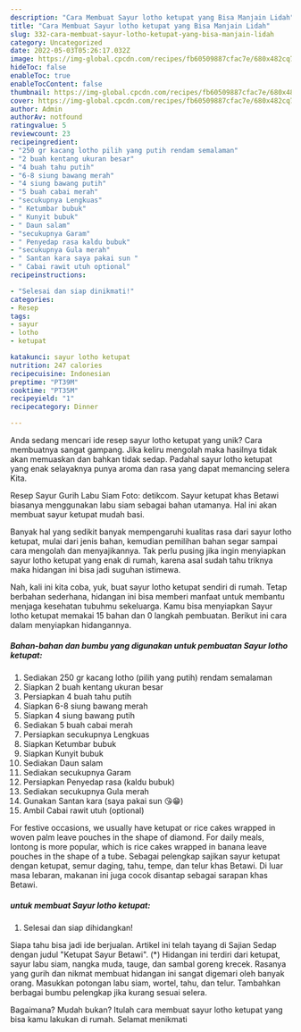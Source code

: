 ```yaml
---
description: "Cara Membuat Sayur lotho ketupat yang Bisa Manjain Lidah"
title: "Cara Membuat Sayur lotho ketupat yang Bisa Manjain Lidah"
slug: 332-cara-membuat-sayur-lotho-ketupat-yang-bisa-manjain-lidah
category: Uncategorized
date: 2022-05-03T05:26:17.032Z
image: https://img-global.cpcdn.com/recipes/fb60509887cfac7e/680x482cq70/sayur-lotho-ketupat-foto-resep-utama.jpg
hideToc: false
enableToc: true
enableTocContent: false
thumbnail: https://img-global.cpcdn.com/recipes/fb60509887cfac7e/680x482cq70/sayur-lotho-ketupat-foto-resep-utama.jpg
cover: https://img-global.cpcdn.com/recipes/fb60509887cfac7e/680x482cq70/sayur-lotho-ketupat-foto-resep-utama.jpg
author: Admin
authorAv: notfound
ratingvalue: 5
reviewcount: 23
recipeingredient:
- "250 gr kacang lotho pilih yang putih rendam semalaman"
- "2 buah kentang ukuran besar"
- "4 buah tahu putih"
- "6-8 siung bawang merah"
- "4 siung bawang putih"
- "5 buah cabai merah"
- "secukupnya Lengkuas"
- " Ketumbar bubuk"
- " Kunyit bubuk"
- " Daun salam"
- "secukupnya Garam"
- " Penyedap rasa kaldu bubuk"
- "secukupnya Gula merah"
- " Santan kara saya pakai sun "
- " Cabai rawit utuh optional"
recipeinstructions:

- "Selesai dan siap dinikmati!"
categories:
- Resep
tags:
- sayur
- lotho
- ketupat

katakunci: sayur lotho ketupat 
nutrition: 247 calories
recipecuisine: Indonesian
preptime: "PT39M"
cooktime: "PT35M"
recipeyield: "1"
recipecategory: Dinner

---
```





Anda sedang mencari ide resep sayur lotho ketupat yang unik? Cara membuatnya sangat gampang. Jika keliru mengolah maka hasilnya tidak akan memuaskan dan bahkan tidak sedap. Padahal sayur lotho ketupat yang enak selayaknya punya aroma dan rasa yang dapat memancing selera Kita.





Resep Sayur Gurih Labu Siam Foto: detikcom. Sayur ketupat khas Betawi biasanya menggunakan labu siam sebagai bahan utamanya. Hal ini akan membuat sayur ketupat mudah basi.

Banyak hal yang sedikit banyak mempengaruhi kualitas rasa dari sayur lotho ketupat, mulai dari jenis bahan, kemudian pemilihan bahan segar sampai cara mengolah dan menyajikannya. Tak perlu pusing jika ingin menyiapkan sayur lotho ketupat yang enak di rumah, karena asal sudah tahu triknya maka hidangan ini bisa jadi suguhan istimewa.






Nah, kali ini kita coba, yuk, buat sayur lotho ketupat sendiri di rumah. Tetap berbahan sederhana, hidangan ini bisa memberi manfaat untuk membantu menjaga kesehatan tubuhmu sekeluarga. Kamu bisa menyiapkan Sayur lotho ketupat memakai 15 bahan dan 0 langkah pembuatan. Berikut ini cara dalam menyiapkan hidangannya.

<!--inarticleads1-->

##### Bahan-bahan dan bumbu yang digunakan untuk pembuatan Sayur lotho ketupat:

1. Sediakan 250 gr kacang lotho (pilih yang putih) rendam semalaman
1. Siapkan 2 buah kentang ukuran besar
1. Persiapkan 4 buah tahu putih
1. Siapkan 6-8 siung bawang merah
1. Siapkan 4 siung bawang putih
1. Sediakan 5 buah cabai merah
1. Persiapkan secukupnya Lengkuas
1. Siapkan  Ketumbar bubuk
1. Siapkan  Kunyit bubuk
1. Sediakan  Daun salam
1. Sediakan secukupnya Garam
1. Persiapkan  Penyedap rasa (kaldu bubuk)
1. Sediakan secukupnya Gula merah
1. Gunakan  Santan kara (saya pakai sun 😘😁)
1. Ambil  Cabai rawit utuh (optional)


For festive occasions, we usually have ketupat or rice cakes wrapped in woven palm leave pouches in the shape of diamond. For daily meals, lontong is more popular, which is rice cakes wrapped in banana leave pouches in the shape of a tube. Sebagai pelengkap sajikan sayur ketupat dengan ketupat, semur daging, tahu, tempe, dan telur khas Betawi. Di luar masa lebaran, makanan ini juga cocok disantap sebagai sarapan khas Betawi. 

<!--inarticleads2-->

#####  untuk membuat Sayur lotho ketupat:


1. Selesai dan siap dihidangkan!

Siapa tahu bisa jadi ide berjualan. Artikel ini telah tayang di Sajian Sedap dengan judul &#34;Ketupat Sayur Betawi&#34;. (*) Hidangan ini terdiri dari ketupat, sayur labu siam, nangka muda, tauge, dan sambal goreng krecek. Rasanya yang gurih dan nikmat membuat hidangan ini sangat digemari oleh banyak orang. Masukkan potongan labu siam, wortel, tahu, dan telur. Tambahkan berbagai bumbu pelengkap jika kurang sesuai selera. 

Bagaimana? Mudah bukan? Itulah cara membuat sayur lotho ketupat yang bisa kamu lakukan di rumah. Selamat menikmati
